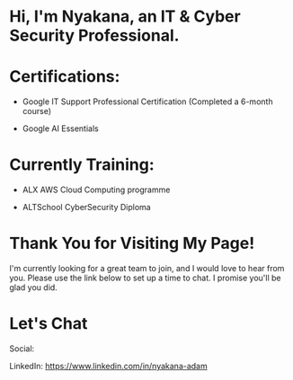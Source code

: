 # Hi, I'm Nyakana, an IT &amp; Cyber Security Professional.


# Certifications:

- Google IT Support Professional Certification (Completed a 6-month course)

- Google AI Essentials

# Currently Training:

- ALX AWS Cloud Computing programme

- ALTSchool CyberSecurity Diploma


# Thank You for Visiting My Page!

I'm currently looking for a great team to join, and I would love to hear from you. Please use the link below to set up a time to chat. I promise you'll be glad you did.

# Let's Chat

Social:

LinkedIn: https://www.linkedin.com/in/nyakana-adam


